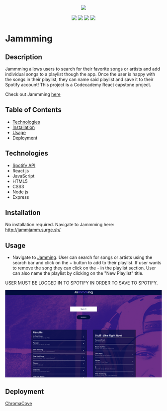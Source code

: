 <p align="center">
  <img width="460" src="https://raw.githubusercontent.com/cjpalmerin/jammming/master/client/public/favicon.ico">
</p>
<p align="center">
  <img src="https://img.shields.io/badge/build-passing-brightgreen">
  <img src="https://img.shields.io/badge/deployment-passing-brightgreen">
  <img src="https://img.shields.io/badge/contributors-2-blue">
  <img src="https://img.shields.io/badge/license-ISC-blue">
</p>

# Jammming

## Description
Jammming allows users to search for their favorite songs or artists and add individual songs to a playlist though the app. Once the user is happy with the songs in their playlist, they can name said playlist and save it to their Spotify account! This project is a Codecademy React capstone project. 

Check out Jammming [here](http://jammjamm.surge.sh/)


## Table of Contents
* [Technologies](#technologies)
* [Installation](#installation)
* [Usage](#usage)
* [Deployment](#deployment)

## Technologies
* [Spotify API](https://developer.spotify.com/documentation/web-api/)
* React js
* JavaScript
* HTML5
* CSS3
* Node js
* Express

## Installation
No installation required. Navigate to Jammming here: http://jammjamm.surge.sh/

## Usage

* Navigate to [Jamming](http://jammjamm.surge.sh/). User can search for songs or artists using the search bar and click on the + button to add to their playlist. If user wants to remove the song they can click on the - in the playlist section. User can also name the playlist by clicking on the "New Playlist" title.

USER MUST BE LOGGED IN TO SPOTIFY IN ORDER TO SAVE TO SPOTIFY.

<p align="center">
  <img src="https://github.com/cjpalmerin/jammming/blob/master/client/src/assets/images/Screen%20Shot%202020-07-16%20at%202.01.04%20PM.png?raw=true">
</p>

## Deployment
[ChromaCove](http://jammjamm.surge.sh/)